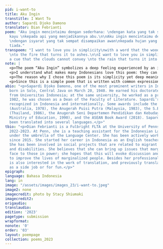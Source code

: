 ```yaml
---
pid: i-want-to
title: Aku Ingin
transtitle: I Want To
author: Sapardi Djoko Damono
translator: Dian Febrianti
poem: "Aku ingin mencintaimu dengan sederhana: \ndengan kata yang tak sempat diucapkan
  kayu \nkepada api yang menjadikannya abu.\n\nAku ingin mencintaimu dengan sederhana:
  \ndengan isyarat yang tak sempat disampaikan awan\nkepada hujan yang menjadikannya
  tiada."
transpoem: "I want to love you in simplicity\nwith a word that the woods cannot say
  \nto the fire that turns it to ashes.\n\nI want to love you in simplicity\nwith
  a cue that the clouds cannot convey \nto the rain that turns it into nothing."
note: |
  <p>The poem “Aku Ingin” symbolizes a deep feeling experienced by an individual that is so beautiful and high beyond words. That person cannot describe those words in a material essence, like her physical beauty, her humor, or her smile, so he uses personification to describe how much he is willing to sacrifice for the person that he loves. I think this is fantastic; how else can a person describe an indescribable feeling?</p>
  <p>I understand what makes many Indonesians love this poem: they can see themselves in this short work. Our beloved one is not always a perfect person that we can measure by material standards, but instead by what she is doing every day. Different from the western concept of falling in love, traditional Indonesians believe that love is not something that we fall into, but rather something that we build.</p>
  <p>The reason why I chose this poem is its simplicity yet deep meaning. This poem is very popular among Indonesians. You often see this poem in Indonesian wedding invitations. The tradition of putting poems on wedding invitations might not be normal in other countries. Isn’t it lovely to introduce something cultural in one area, yet people from all over the world can understand, enjoy, and relate?</p>
  <p>Since this is a simple poem that is written with common expressions, I don’t sacrifice much in meaning. Compromises that I make are more on the aspect of rhythm. There is a rhythm pattern of each sentence’s last word. The first and second paragraphs start with the same sentence: “Aku ingin mencintaimu dengan sederhana.” The next sentence is always followed by a word that ends in the same vowel, like the vowel “u” in <em>kayu</em> and <em>abu</em> in the first paragraph, and the vowel “a” in <em>awan</em> and <em>tiada</em> in the second paragraph.</p>
abio: "<p>Sapardi Djoko Damono, one of the most prominent writers in Indonesia, was
  born in Solo, Central Java on March 20, 1940. He earned his doctorate in literature
  from Universitas Indonesia; at the same university, he worked as a professor. In
  1982, he was chosen as a Dean of the Faculty of Literature. Sapardi’s works are
  recognized in Indonesia and internationally. Some awards include the Cultural Award
  (Australia, 1978), the Anugerah Puisi Putra (Malaysia, 1983), the S.E.A. Write Award
  (Thailand, 1986), the Anugerah Seni Departemen Pendidikan dan Kebudayaan (Indonesian
  Ministry of Education, 1990), and the ASEAN Book Award (2018). Sapardi’s works have
  been translated into several languages.</p>"
tbio: "<p>Dian Febrianti is a Fulbright FLTA at the University of Pennsylvania for
  2022-2023. At Penn, she is a teaching assistant for the Indonesian Language Program
  under the umbrella of the Language Center. She has been actively working as an academic
  since 2015. She started her career in Indonesia as an English teacher in high school.
  She has been involved in social projects that are related to migrant workers’ rights
  and disabilities. She believes that she can bring up issues that marginalized people
  face to those in power; she hopes that this will evoke discussion and policy changes
  to improve the lives of marginalized people. Besides her professional work, she
  is also interested in the work of translation, and previously translated documents
  as a side job or for fun.</p>"
epigraph:
language: Bahasa Indonesia
lang: in
image: "/assets/images/images_23/i-want-to.jpeg"
image2: none
imagecredit: photo by Stacy Shiumaki
imagecredit2:
origaudio:
translaudio:
edition: '2023'
pagetype: submission
wrapformat:
nonote: '0'
order: '03'
layout: poempage
collection: poems_2023
---
```


